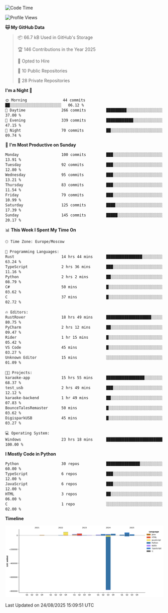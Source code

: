 <!--START_SECTION:waka-->
![Code Time](http://img.shields.io/badge/Code%20Time-806%20hrs%202%20mins-blue)

![Profile Views](http://img.shields.io/badge/Profile%20Views-0-blue)

**🐱 My GitHub Data** 

> 📦 66.7 kB Used in GitHub's Storage 
 > 
> 🏆 146 Contributions in the Year 2025
 > 
> 💼 Opted to Hire
 > 
> 📜 10 Public Repositories 
 > 
> 🔑 28 Private Repositories 
 > 
**I'm a Night 🦉** 

```text
🌞 Morning                44 commits          ██░░░░░░░░░░░░░░░░░░░░░░░   06.12 % 
🌆 Daytime                266 commits         █████████░░░░░░░░░░░░░░░░   37.00 % 
🌃 Evening                339 commits         ████████████░░░░░░░░░░░░░   47.15 % 
🌙 Night                  70 commits          ██░░░░░░░░░░░░░░░░░░░░░░░   09.74 % 
```
📅 **I'm Most Productive on Sunday** 

```text
Monday                   100 commits         ███░░░░░░░░░░░░░░░░░░░░░░   13.91 % 
Tuesday                  92 commits          ███░░░░░░░░░░░░░░░░░░░░░░   12.80 % 
Wednesday                95 commits          ███░░░░░░░░░░░░░░░░░░░░░░   13.21 % 
Thursday                 83 commits          ███░░░░░░░░░░░░░░░░░░░░░░   11.54 % 
Friday                   79 commits          ███░░░░░░░░░░░░░░░░░░░░░░   10.99 % 
Saturday                 125 commits         ████░░░░░░░░░░░░░░░░░░░░░   17.39 % 
Sunday                   145 commits         █████░░░░░░░░░░░░░░░░░░░░   20.17 % 
```


📊 **This Week I Spent My Time On** 

```text
🕑︎ Time Zone: Europe/Moscow

💬 Programming Languages: 
Rust                     14 hrs 44 mins      ████████████████░░░░░░░░░   63.24 % 
TypeScript               2 hrs 36 mins       ███░░░░░░░░░░░░░░░░░░░░░░   11.16 % 
Python                   2 hrs 2 mins        ██░░░░░░░░░░░░░░░░░░░░░░░   08.79 % 
C#                       50 mins             █░░░░░░░░░░░░░░░░░░░░░░░░   03.62 % 
C                        37 mins             █░░░░░░░░░░░░░░░░░░░░░░░░   02.72 % 

🔥 Editors: 
RustRover                18 hrs 49 mins      ████████████████████░░░░░   80.75 % 
PyCharm                  2 hrs 12 mins       ██░░░░░░░░░░░░░░░░░░░░░░░   09.47 % 
Rider                    1 hr 15 mins        █░░░░░░░░░░░░░░░░░░░░░░░░   05.42 % 
VS Code                  45 mins             █░░░░░░░░░░░░░░░░░░░░░░░░   03.27 % 
Unknown Editor           15 mins             ░░░░░░░░░░░░░░░░░░░░░░░░░   01.09 % 

🐱‍💻 Projects: 
karaoke-app              15 hrs 55 mins      █████████████████░░░░░░░░   68.37 % 
test_usb                 2 hrs 49 mins       ███░░░░░░░░░░░░░░░░░░░░░░   12.12 % 
karaoke-backend          1 hr 49 mins        ██░░░░░░░░░░░░░░░░░░░░░░░   07.83 % 
BounceTalesRemaster      50 mins             █░░░░░░░░░░░░░░░░░░░░░░░░   03.62 % 
DigisparkUSB             45 mins             █░░░░░░░░░░░░░░░░░░░░░░░░   03.27 % 

💻 Operating System: 
Windows                  23 hrs 18 mins      █████████████████████████   100.00 % 
```

**I Mostly Code in Python** 

```text
Python                   30 repos            ███████████████░░░░░░░░░░   60.00 % 
TypeScript               6 repos             ███░░░░░░░░░░░░░░░░░░░░░░   12.00 % 
JavaScript               6 repos             ███░░░░░░░░░░░░░░░░░░░░░░   12.00 % 
HTML                     3 repos             ██░░░░░░░░░░░░░░░░░░░░░░░   06.00 % 
C                        1 repo              ░░░░░░░░░░░░░░░░░░░░░░░░░   02.00 % 
```



**Timeline**

![Lines of Code chart](https://raw.githubusercontent.com/adlemx/adlemx/main/assets/bar_graph.png)


 Last Updated on 24/08/2025 15:09:51 UTC
<!--END_SECTION:waka-->
